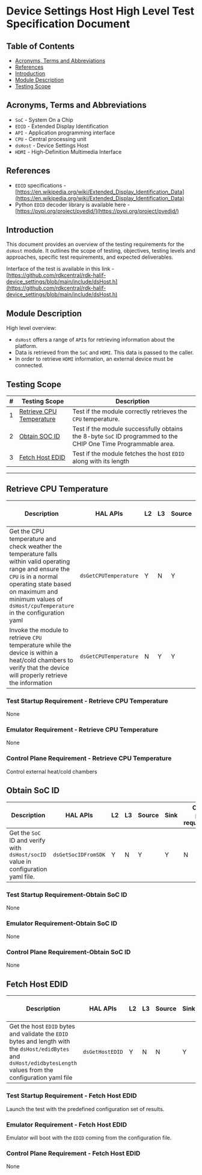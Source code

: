 # Device Settings Host High Level Test Specification Document

## Table of Contents

- [Acronyms, Terms and Abbreviations](#acronyms-terms-and-abbreviations)
- [References](#references)
- [Introduction](#introduction)
- [Module Description](#module-description)
- [Testing Scope](#testing-scope)

## Acronyms, Terms and Abbreviations

- `SoC`    - System On a Chip
- `EDID`   - Extended Display Identification
- `API`    - Application programming interface
- `CPU`    - Central processing unit
- `dsHost` - Device Settings Host
- `HDMI`   - High-Definition Multimedia Interface

## References

- `EDID` specifications - [https://en.wikipedia.org/wiki/Extended_Display_Identification_Data](https://en.wikipedia.org/wiki/Extended_Display_Identification_Data)
- Python `EDID` decoder library is available here - [https://pypi.org/project/pyedid/](https://pypi.org/project/pyedid/)

## Introduction

This document provides an overview of the testing requirements for the `dsHost` module.
It outlines the scope of testing, objectives, testing levels and approaches, specific test requirements, and expected deliverables.

Interface of the test is available in this link - [https://github.com/rdkcentral/rdk-halif-device_settings/blob/main/include/dsHost.h](https://github.com/rdkcentral/rdk-halif-device_settings/blob/main/include/dsHost.h)

## Module Description

High level overview:

- `dsHost` offers a range of `API`s for retrieving information about the platform.
- Data is retrieved from the `SoC` and `HDMI`. This data is passed to the caller.
- In order to retrieve `HDMI` information, an external device must be connected.

## Testing Scope

|#|Testing Scope|Description|
|-|------------------|----------------|
|1|[Retrieve CPU Temperature](#retrieve-cpu-temperature)|Test if the module correctly retrieves the `CPU` temperature.|
|2|[Obtain SOC ID](#obtain-soc-id)|Test if the module successfully obtains the 8-byte `SoC` ID programmed to the CHIP One Time Programmable area.|
|3|[Fetch Host EDID](#fetch-host-edid)|Test if the module fetches the host `EDID` along with its length|
-----------

## Retrieve CPU Temperature

|Description|HAL APIs|L2|L3|Source|Sink|Control plane requirements|
|-----------|--------|--|--|------|----|--------------------------|
|Get the CPU temperature and check weather the temperature falls within valid operating range and ensure the `CPU` is in a normal operating state based on maximum and minimum values of `dsHost/cpuTemperature` in the configuration yaml|`dsGetCPUTemperature`|Y|N|Y|Y|N|
|Invoke the module to retrieve `CPU` temperature while the device is within a heat/cold chambers to verify that the device will properly retrieve the information|`dsGetCPUTemperature`|N|Y|Y|Y|Y|

### Test Startup Requirement - Retrieve CPU Temperature

None

### Emulator Requirement - Retrieve CPU Temperature

None

### Control Plane Requirement - Retrieve CPU Temperature

Control external heat/cold chambers

## Obtain SoC ID

|Description|HAL APIs|L2|L3|Source|Sink|Control plane requirements|
|-----------|--------|--|--|------|----|--------------------------|
|Get the `SoC` ID and verify with `dsHost/socID` value in configuration yaml file.|`dsGetSocIDFromSDK`|Y|N|Y|Y|N|

### Test Startup Requirement-Obtain SoC ID

None

### Emulator Requirement-Obtain SoC ID

None

### Control Plane Requirement-Obtain SoC ID

None

## Fetch Host EDID

|Description|HAL APIs|L2|L3|Source|Sink|Control plane requirements|
|-----------|--------|--|--|------|----|--------------------------|
|Get the host `EDID` bytes and validate the `EDID` bytes and length with the `dsHost/edidBytes` and `dsHost/edidbytesLength` values from the configuration yaml file|`dsGetHostEDID`|Y|N|N|Y|N|

### Test Startup Requirement - Fetch Host EDID

Launch the test with the predefined configuration set of results.

### Emulator Requirement - Fetch Host EDID

Emulator will boot with the `EDID` coming from the configuration file.

### Control Plane Requirement - Fetch Host EDID

None
